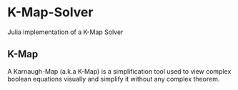 # K-Map-Solver
Julia implementation of a K-Map Solver

## K-Map
A Karnaugh-Map (a.k.a K-Map) is a simplification tool used to view complex boolean equations visually and simplify it without any complex theorem.